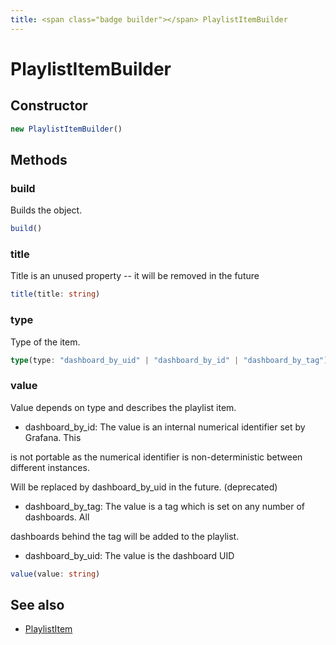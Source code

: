 ```yaml
---
title: <span class="badge builder"></span> PlaylistItemBuilder
---
```

# <span class="badge builder"></span> PlaylistItemBuilder

## Constructor

```typescript
new PlaylistItemBuilder()
```
## Methods

### <span class="badge object-method"></span> build

Builds the object.

```typescript
build()
```

### <span class="badge object-method"></span> title

Title is an unused property -- it will be removed in the future

```typescript
title(title: string)
```

### <span class="badge object-method"></span> type

Type of the item.

```typescript
type(type: "dashboard_by_uid" | "dashboard_by_id" | "dashboard_by_tag")
```

### <span class="badge object-method"></span> value

Value depends on type and describes the playlist item.



 - dashboard_by_id: The value is an internal numerical identifier set by Grafana. This

 is not portable as the numerical identifier is non-deterministic between different instances.

 Will be replaced by dashboard_by_uid in the future. (deprecated)

 - dashboard_by_tag: The value is a tag which is set on any number of dashboards. All

 dashboards behind the tag will be added to the playlist.

 - dashboard_by_uid: The value is the dashboard UID

```typescript
value(value: string)
```

## See also

 * <span class="badge object-type-interface"></span> [PlaylistItem](./object-PlaylistItem.md)
